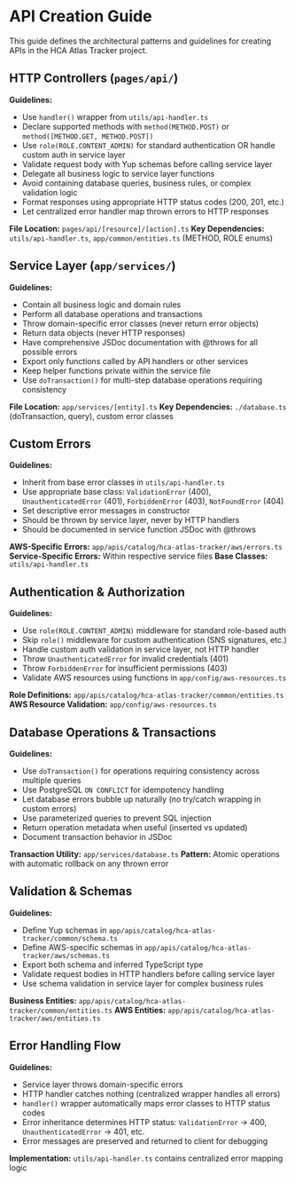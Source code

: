 # API Creation Guide

This guide defines the architectural patterns and guidelines for creating APIs in the HCA Atlas Tracker project.

## HTTP Controllers (`pages/api/`)

**Guidelines:**

- Use `handler()` wrapper from `utils/api-handler.ts`
- Declare supported methods with `method(METHOD.POST)` or `method([METHOD.GET, METHOD.POST])`
- Use `role(ROLE.CONTENT_ADMIN)` for standard authentication OR handle custom auth in service layer
- Validate request body with Yup schemas before calling service layer
- Delegate all business logic to service layer functions
- Avoid containing database queries, business rules, or complex validation logic
- Format responses using appropriate HTTP status codes (200, 201, etc.)
- Let centralized error handler map thrown errors to HTTP responses

**File Location:** `pages/api/[resource]/[action].ts`
**Key Dependencies:** `utils/api-handler.ts`, `app/common/entities.ts` (METHOD, ROLE enums)

## Service Layer (`app/services/`)

**Guidelines:**

- Contain all business logic and domain rules
- Perform all database operations and transactions
- Throw domain-specific error classes (never return error objects)
- Return data objects (never HTTP responses)
- Have comprehensive JSDoc documentation with @throws for all possible errors
- Export only functions called by API handlers or other services
- Keep helper functions private within the service file
- Use `doTransaction()` for multi-step database operations requiring consistency

**File Location:** `app/services/[entity].ts`
**Key Dependencies:** `./database.ts` (doTransaction, query), custom error classes

## Custom Errors

**Guidelines:**

- Inherit from base error classes in `utils/api-handler.ts`
- Use appropriate base class: `ValidationError` (400), `UnauthenticatedError` (401), `ForbiddenError` (403), `NotFoundError` (404)
- Set descriptive error messages in constructor
- Should be thrown by service layer, never by HTTP handlers
- Should be documented in service function JSDoc with @throws

**AWS-Specific Errors:** `app/apis/catalog/hca-atlas-tracker/aws/errors.ts`
**Service-Specific Errors:** Within respective service files
**Base Classes:** `utils/api-handler.ts`

## Authentication & Authorization

**Guidelines:**

- Use `role(ROLE.CONTENT_ADMIN)` middleware for standard role-based auth
- Skip `role()` middleware for custom authentication (SNS signatures, etc.)
- Handle custom auth validation in service layer, not HTTP handler
- Throw `UnauthenticatedError` for invalid credentials (401)
- Throw `ForbiddenError` for insufficient permissions (403)
- Validate AWS resources using functions in `app/config/aws-resources.ts`

**Role Definitions:** `app/apis/catalog/hca-atlas-tracker/common/entities.ts`
**AWS Resource Validation:** `app/config/aws-resources.ts`

## Database Operations & Transactions

**Guidelines:**

- Use `doTransaction()` for operations requiring consistency across multiple queries
- Use PostgreSQL `ON CONFLICT` for idempotency handling
- Let database errors bubble up naturally (no try/catch wrapping in custom errors)
- Use parameterized queries to prevent SQL injection
- Return operation metadata when useful (inserted vs updated)
- Document transaction behavior in JSDoc

**Transaction Utility:** `app/services/database.ts`
**Pattern:** Atomic operations with automatic rollback on any thrown error

## Validation & Schemas

**Guidelines:**

- Define Yup schemas in `app/apis/catalog/hca-atlas-tracker/common/schema.ts`
- Define AWS-specific schemas in `app/apis/catalog/hca-atlas-tracker/aws/schemas.ts`
- Export both schema and inferred TypeScript type
- Validate request bodies in HTTP handlers before calling service layer
- Use schema validation in service layer for complex business rules

**Business Entities:** `app/apis/catalog/hca-atlas-tracker/common/entities.ts`
**AWS Entities:** `app/apis/catalog/hca-atlas-tracker/aws/entities.ts`

## Error Handling Flow

**Guidelines:**

- Service layer throws domain-specific errors
- HTTP handler catches nothing (centralized wrapper handles all errors)
- `handler()` wrapper automatically maps error classes to HTTP status codes
- Error inheritance determines HTTP status: `ValidationError` → 400, `UnauthenticatedError` → 401, etc.
- Error messages are preserved and returned to client for debugging

**Implementation:** `utils/api-handler.ts` contains centralized error mapping logic
